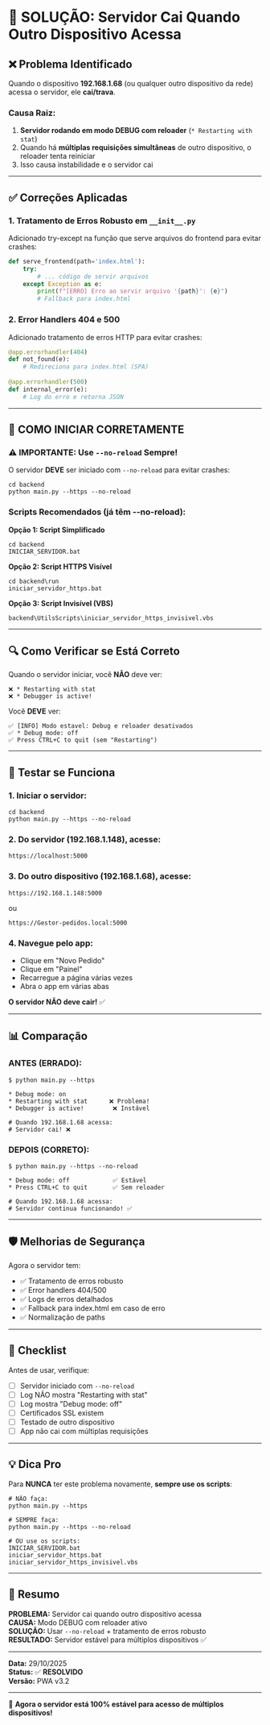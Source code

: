 # 🔧 SOLUÇÃO: Servidor Cai Quando Outro Dispositivo Acessa

## ❌ Problema Identificado

Quando o dispositivo **192.168.1.68** (ou qualquer outro dispositivo da rede) acessa o servidor, ele **cai/trava**.

### **Causa Raiz:**

1. **Servidor rodando em modo DEBUG com reloader** (`* Restarting with stat`)
2. Quando há **múltiplas requisições simultâneas** de outro dispositivo, o reloader tenta reiniciar
3. Isso causa instabilidade e o servidor cai

---

## ✅ Correções Aplicadas

### **1. Tratamento de Erros Robusto em `__init__.py`**

Adicionado try-except na função que serve arquivos do frontend para evitar crashes:

```python
def serve_frontend(path='index.html'):
    try:
        # ... código de servir arquivos
    except Exception as e:
        print(f"[ERRO] Erro ao servir arquivo '{path}': {e}")
        # Fallback para index.html
```

### **2. Error Handlers 404 e 500**

Adicionado tratamento de erros HTTP para evitar crashes:

```python
@app.errorhandler(404)
def not_found(e):
    # Redireciona para index.html (SPA)
    
@app.errorhandler(500)
def internal_error(e):
    # Log do erro e retorna JSON
```

---

## 🚀 COMO INICIAR CORRETAMENTE

### **⚠️ IMPORTANTE: Use `--no-reload` Sempre!**

O servidor **DEVE** ser iniciado com `--no-reload` para evitar crashes:

```batch
cd backend
python main.py --https --no-reload
```

### **Scripts Recomendados (já têm --no-reload):**

**Opção 1: Script Simplificado**
```batch
cd backend
INICIAR_SERVIDOR.bat
```

**Opção 2: Script HTTPS Visível**
```batch
cd backend\run
iniciar_servidor_https.bat
```

**Opção 3: Script Invisível (VBS)**
```batch
backend\UtilsScripts\iniciar_servidor_https_invisivel.vbs
```

---

## 🔍 Como Verificar se Está Correto

Quando o servidor iniciar, você **NÃO** deve ver:

```
❌ * Restarting with stat
❌ * Debugger is active!
```

Você **DEVE** ver:

```
✅ [INFO] Modo estavel: Debug e reloader desativados
✅ * Debug mode: off
✅ Press CTRL+C to quit (sem "Restarting")
```

---

## 🧪 Testar se Funciona

### **1. Iniciar o servidor:**

```batch
cd backend
python main.py --https --no-reload
```

### **2. Do servidor (192.168.1.148), acesse:**

```
https://localhost:5000
```

### **3. Do outro dispositivo (192.168.1.68), acesse:**

```
https://192.168.1.148:5000
```

ou

```
https://Gestor-pedidos.local:5000
```

### **4. Navegue pelo app:**

- Clique em "Novo Pedido"
- Clique em "Painel"
- Recarregue a página várias vezes
- Abra o app em várias abas

**O servidor NÃO deve cair!** ✅

---

## 📊 Comparação

### **ANTES (ERRADO):**
```batch
$ python main.py --https

* Debug mode: on
* Restarting with stat      ❌ Problema!
* Debugger is active!        ❌ Instável

# Quando 192.168.1.68 acessa:
# Servidor cai! ❌
```

### **DEPOIS (CORRETO):**
```batch
$ python main.py --https --no-reload

* Debug mode: off            ✅ Estável
* Press CTRL+C to quit       ✅ Sem reloader

# Quando 192.168.1.68 acessa:
# Servidor continua funcionando! ✅
```

---

## 🛡️ Melhorias de Segurança

Agora o servidor tem:

- ✅ Tratamento de erros robusto
- ✅ Error handlers 404/500
- ✅ Logs de erros detalhados
- ✅ Fallback para index.html em caso de erro
- ✅ Normalização de paths

---

## 📝 Checklist

Antes de usar, verifique:

- [ ] Servidor iniciado com `--no-reload`
- [ ] Log NÃO mostra "Restarting with stat"
- [ ] Log mostra "Debug mode: off"
- [ ] Certificados SSL existem
- [ ] Testado de outro dispositivo
- [ ] App não cai com múltiplas requisições

---

## 💡 Dica Pro

Para **NUNCA** ter este problema novamente, **sempre use os scripts**:

```batch
# NÃO faça:
python main.py --https

# SEMPRE faça:
python main.py --https --no-reload

# OU use os scripts:
INICIAR_SERVIDOR.bat
iniciar_servidor_https.bat
iniciar_servidor_https_invisivel.vbs
```

---

## 🎯 Resumo

**PROBLEMA:** Servidor cai quando outro dispositivo acessa  
**CAUSA:** Modo DEBUG com reloader ativo  
**SOLUÇÃO:** Usar `--no-reload` + tratamento de erros robusto  
**RESULTADO:** Servidor estável para múltiplos dispositivos ✅

---

**Data:** 29/10/2025  
**Status:** ✅ **RESOLVIDO**  
**Versão:** PWA v3.2

---

🌺 **Agora o servidor está 100% estável para acesso de múltiplos dispositivos!**

